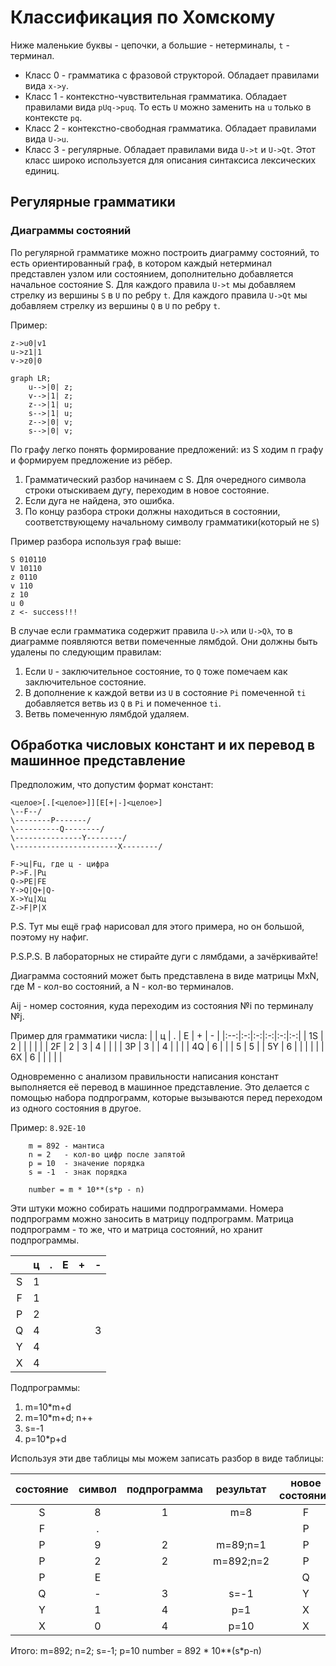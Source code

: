 # Классификация по Хомскому
Ниже маленькие буквы - цепочки, а большие - нетерминалы, `t` - терминал.
* Класс 0 - грамматика с фразовой структорой. Обладает правилами вида `x->y`.
* Класс 1 - контекстно-чувствительная грамматика. Обладает правилами вида `pUq->puq`. То есть `U` можно заменить на `u` только в контексте `pq`.
* Класс 2 - контекстно-свободная грамматика. Обладает правилами вида `U->u`.
* Класс 3 - регулярные. Обладает правилами вида `U->t` и `U->Qt`. Этот класс широко используется для описания синтаксиса лексических единиц.

## Регулярные грамматики
### Диаграммы состояний
По регулярной грамматике можно построить диаграмму состояний, то есть ориентированный граф, в котором каждый нетерминал представлен узлом или состоянием, дополнительно добавляется начальное состояние S.
Для каждого правила `U->t` мы добавляем стрелку из вершины `S` в `U` по ребру `t`.
Для каждого правила `U->Qt` мы добавляем стрелку из вершины `Q` в `U` по ребру `t`.

Пример:
```
z->u0|v1
u->z1|1
v->z0|0
```

```mermaid
graph LR;
    u-->|0| z;
    v-->|1| z;
    z-->|1| u;
    s-->|1| u;
    z-->|0| v;
    s-->|0| v;
```
По графу легко понять формирование предложений: из S ходим п графу и формируем предложение из рёбер.
1. Грамматический разбор начинаем с S. Для очередного символа строки отыскиваем дугу, переходим в новое состояние.
2. Если дуга не найдена, это ошибка.
3. По концу разбора строки должны находиться в состоянии, соответствующему начальному символу грамматики(который не `S`)

Пример разбора используя граф выше:
```
S 010110
V 10110
z 0110
v 110
z 10
u 0
z <- success!!!
```

В случае если грамматика содержит правила `U->λ` или `U->Qλ`, то в диаграмме появляются ветви помеченные лямбдой.
Они должны быть удалены по следующим правилам:
1. Если `U` - заключительное состояние, то `Q` тоже помечаем как заключительное состояние.
2. В дополнение к каждой ветви из `U` в состояние `Pi` помеченной `ti` добавляется ветвь из `Q` в `Pi` и помеченное `ti`.
3. Ветвь помеченную лямбдой удаляем.


## Обработка числовых констант и их перевод в машинное представление
Предположим, что допустим формат констант:
```
<целое>[.[<целое>]][E[+|-]<целое>]
\--F--/
\--------P-------/
\----------Q--------/
\---------------Y--------/
\-----------------------X--------/

F->ц|Fц, где ц - цифра
P->F.|Pц
Q->PE|FE
Y->Q|Q+|Q-
X->Yц|Xц
Z->F|P|X
```
P.S. Тут мы ещё граф нарисовал для этого примера, но он большой, поэтому ну нафиг.

P.S.P.S. В лабораторных не стирайте дуги с лямбдами, а зачёркивайте!

Диаграмма состояний может быть представлена в виде матрицы MxN, где M - кол-во состояний, а N - кол-во терминалов.

Aij - номер состояния, куда переходим из состояния №i по терминалу №j.

Пример для грамматики числа:
|    | ц | . | E | + | - |
|:--:|:-:|:-:|:-:|:-:|:-:|
| 1S | 2 |   |   |   |   |
| 2F | 2 | 3 | 4 |   |   |
| 3P | 3 |   | 4 |   |   |
| 4Q | 6 |   |   | 5 | 5 |
| 5Y | 6 |   |   |   |   |
| 6X | 6 |   |   |   |   |

Одновременно с анализом правильности написания констант выполняется её перевод в машинное представление.
Это делается с помощью набора подпрограмм, которые вызываются перед переходом из одного состояния в другое.

Пример: `8.92E-10`
```
    m = 892 - мантиса
    n = 2   - кол-во цифр после запятой
    p = 10  - значение порядка
    s = -1  - знак порядка

    number = m * 10**(s*p - n)
```
Эти штуки можно собирать нашими подпрограммами.
Номера подпрограмм можно заносить в матрицу подпрограмм.
Матрица подпрограмм - то же, что и матрица состояний, но хранит подпрограммы.

|   | ц | . | E | + | - |
|:-:|:-:|:-:|:-:|:-:|:-:|
| S | 1 |   |   |   |   |
| F | 1 |   |   |   |   |
| P | 2 |   |   |   |   |
| Q | 4 |   |   |   | 3 |
| Y | 4 |   |   |   |   |
| X | 4 |   |   |   |   |

Подпрограммы:
1. m=10*m+d
2. m=10*m+d; n++
3. s=-1
4. p=10*p+d

Используя эти две таблицы мы можем записать разбор в виде таблицы:

|состояние|символ|подпрограмма|результат|новое состояние|
|:-------:|:----:|:----------:|:-------:|:-------------:|
| S       | 8    | 1          | m=8     | F             |
| F       | .    |            |         | P             |
| P       | 9    | 2          |m=89;n=1 | P             |
| P       | 2    | 2          |m=892;n=2| P             |
| P       | E    |            |         | Q             |
| Q       | -    | 3          | s=-1    | Y             |
| Y       | 1    | 4          | p=1     | X             |
| X       | 0    | 4          | p=10    | X             |

Итого: 
m=892; n=2; s=-1; p=10
number = 892 * 10**(s*p-n)
